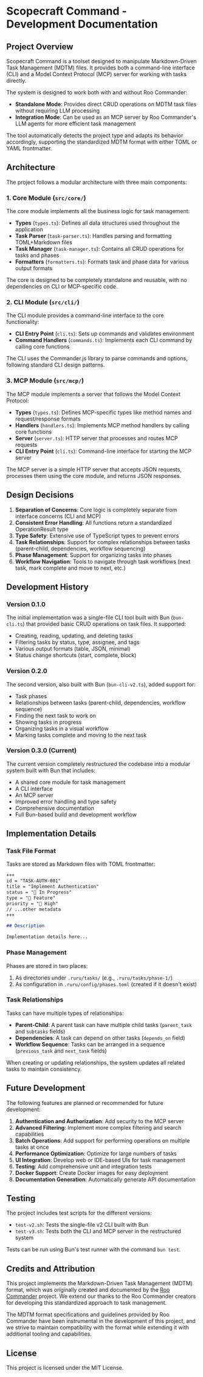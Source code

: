 # Scopecraft Command - Development Documentation

## Project Overview

Scopecraft Command is a toolset designed to manipulate Markdown-Driven Task Management (MDTM) files. It provides both a command-line interface (CLI) and a Model Context Protocol (MCP) server for working with tasks directly.

The system is designed to work both with and without Roo Commander:
- **Standalone Mode**: Provides direct CRUD operations on MDTM task files without requiring LLM processing
- **Integration Mode**: Can be used as an MCP server by Roo Commander's LLM agents for more efficient task management

The tool automatically detects the project type and adapts its behavior accordingly, supporting the standardized MDTM format with either TOML or YAML frontmatter.

## Architecture

The project follows a modular architecture with three main components:

### 1. Core Module (`src/core/`)

The core module implements all the business logic for task management:

- **Types** (`types.ts`): Defines all data structures used throughout the application
- **Task Parser** (`task-parser.ts`): Handles parsing and formatting TOML+Markdown files
- **Task Manager** (`task-manager.ts`): Contains all CRUD operations for tasks and phases
- **Formatters** (`formatters.ts`): Formats task and phase data for various output formats

The core is designed to be completely standalone and reusable, with no dependencies on CLI or MCP-specific code.

### 2. CLI Module (`src/cli/`)

The CLI module provides a command-line interface to the core functionality:

- **CLI Entry Point** (`cli.ts`): Sets up commands and validates environment
- **Command Handlers** (`commands.ts`): Implements each CLI command by calling core functions

The CLI uses the Commander.js library to parse commands and options, following standard CLI design patterns.

### 3. MCP Module (`src/mcp/`)

The MCP module implements a server that follows the Model Context Protocol:

- **Types** (`types.ts`): Defines MCP-specific types like method names and request/response formats
- **Handlers** (`handlers.ts`): Implements MCP method handlers by calling core functions
- **Server** (`server.ts`): HTTP server that processes and routes MCP requests
- **CLI Entry Point** (`cli.ts`): Command-line interface for starting the MCP server

The MCP server is a simple HTTP server that accepts JSON requests, processes them using the core module, and returns JSON responses.

## Design Decisions

1. **Separation of Concerns**: Core logic is completely separate from interface concerns (CLI and MCP)
2. **Consistent Error Handling**: All functions return a standardized OperationResult<T> type
3. **Type Safety**: Extensive use of TypeScript types to prevent errors
4. **Task Relationships**: Support for complex relationships between tasks (parent-child, dependencies, workflow sequencing)
5. **Phase Management**: Support for organizing tasks into phases
6. **Workflow Navigation**: Tools to navigate through task workflows (next task, mark complete and move to next, etc.)

## Development History

### Version 0.1.0

The initial implementation was a single-file CLI tool built with Bun (`bun-cli.ts`) that provided basic CRUD operations on task files. It supported:

- Creating, reading, updating, and deleting tasks
- Filtering tasks by status, type, assignee, and tags
- Various output formats (table, JSON, minimal)
- Status change shortcuts (start, complete, block)

### Version 0.2.0

The second version, also built with Bun (`bun-cli-v2.ts`), added support for:

- Task phases
- Relationships between tasks (parent-child, dependencies, workflow sequence)
- Finding the next task to work on
- Showing tasks in progress
- Organizing tasks in a visual workflow
- Marking tasks complete and moving to the next task

### Version 0.3.0 (Current)

The current version completely restructured the codebase into a modular system built with Bun that includes:

- A shared core module for task management
- A CLI interface
- An MCP server
- Improved error handling and type safety
- Comprehensive documentation
- Full Bun-based build and development workflow

## Implementation Details

### Task File Format

Tasks are stored as Markdown files with TOML frontmatter:

```md
+++
id = "TASK-AUTH-001"
title = "Implement Authentication"
status = "🔵 In Progress"
type = "🌟 Feature"
priority = "🔼 High"
// ...other metadata
+++

## Description

Implementation details here...
```

### Phase Management

Phases are stored in two places:
1. As directories under `.ruru/tasks/` (e.g., `.ruru/tasks/phase-1/`)
2. As configuration in `.ruru/config/phases.toml` (created if it doesn't exist)

### Task Relationships

Tasks can have multiple types of relationships:

- **Parent-Child**: A parent task can have multiple child tasks (`parent_task` and `subtasks` fields)
- **Dependencies**: A task can depend on other tasks (`depends_on` field)
- **Workflow Sequence**: Tasks can be arranged in a sequence (`previous_task` and `next_task` fields)

When creating or updating relationships, the system updates all related tasks to maintain consistency.

## Future Development

The following features are planned or recommended for future development:

1. **Authentication and Authorization**: Add security to the MCP server
2. **Advanced Filtering**: Implement more complex filtering and search capabilities
3. **Batch Operations**: Add support for performing operations on multiple tasks at once
4. **Performance Optimization**: Optimize for large numbers of tasks
5. **UI Integration**: Develop web or IDE-based UIs for task management
6. **Testing**: Add comprehensive unit and integration tests
7. **Docker Support**: Create Docker images for easy deployment
8. **Documentation Generation**: Automatically generate API documentation

## Testing

The project includes test scripts for the different versions:

- `test-v2.sh`: Tests the single-file v2 CLI built with Bun
- `test-v3.sh`: Tests both the CLI and MCP server in the restructured system

Tests can be run using Bun's test runner with the command `bun test`.

## Credits and Attribution

This project implements the Markdown-Driven Task Management (MDTM) format, which was originally created and documented by the [Roo Commander](https://github.com/jezweb/roo-commander) project. We extend our thanks to the Roo Commander creators for developing this standardized approach to task management.

The MDTM format specifications and guidelines provided by Roo Commander have been instrumental in the development of this project, and we strive to maintain compatibility with the format while extending it with additional tooling and capabilities.

## License

This project is licensed under the MIT License.